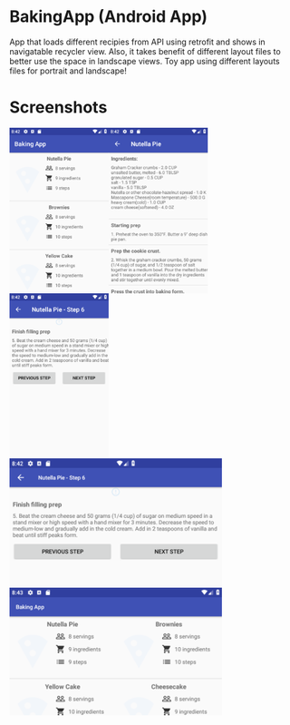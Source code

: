 # BakingApp (Android App)
App that loads different recipies from API using retrofit and shows in navigatable recycler view. Also, it takes benefit of different layout files to better use the space in landscape views. 
Toy app using different layouts files for portrait and landscape!


# Screenshots


<div style="overflow: auto;">
  <img src="graphics/sc_1.png" width="175" style="float:left">
  <img src="graphics/sc_2.png" width="175" style="float:left">
  <img src="graphics/sc_3.png" width="175" style="float:left">
</div>

<div style="overflow: auto;">
  <img src="graphics/sc_land_1.png" width="375">
  <img src="graphics/sc_land_2.png" width="375">
</div>
